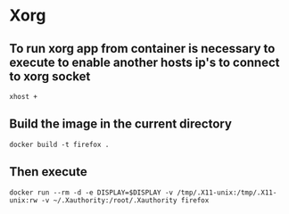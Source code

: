 # Xorg

## To run xorg app from container  is necessary to execute to enable another hosts ip's to connect to xorg socket

`xhost +`

## Build the image in the current directory

`docker build -t firefox .`

## Then execute

`docker run --rm -d -e DISPLAY=$DISPLAY -v /tmp/.X11-unix:/tmp/.X11-unix:rw -v ~/.Xauthority:/root/.Xauthority firefox`
